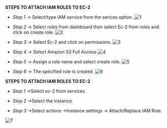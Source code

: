 **STEPS TO ATTACH IAM ROLES TO EC-2**

- *Step 1*
-> Select/type  IAM service from the serices option.
![1](https://user-images.githubusercontent.com/44541800/81148902-c7520c00-8f9a-11ea-8314-c713016cf6ac.png)

- *Step 2*
-> Select roles from dashboard then select Ec-2 from roles and click on create role.
![2](https://user-images.githubusercontent.com/44541800/81148242-89081d00-8f99-11ea-9320-ef41ca6b130b.png)

- *Step 3*
-> Select Ec-2 and click on permissions.
![3](https://user-images.githubusercontent.com/44541800/81149323-a0480a00-8f9b-11ea-84b6-3b61c9d36e14.png)

- *Step 4*
-> Select Amazon S3 Full Access 
![4](https://user-images.githubusercontent.com/44541800/81150533-a63eea80-8f9d-11ea-96a5-4dc44f5e738a.png)

- *Step 5*
-> Assign a role name and select create role.
![5](https://user-images.githubusercontent.com/44541800/81152728-d7b8b580-8f9f-11ea-8650-ef177d11f927.png)

- *Step 6*
-> The specified role is created.
![6](https://user-images.githubusercontent.com/44541800/81153042-26fee600-8fa0-11ea-8727-22dd6b6655a6.png)

**STEPS TO ATTACH IAM ROLES TO EC-2**
- *Step 1*
->Select ec-2 from services.

- *Step 2*
->Select the instance.

- *Step 3*
->Select actions ->Instance settings -> Attach/Replace IAM Role.

![7](https://user-images.githubusercontent.com/44541800/81154707-cc668980-8fa1-11ea-94d1-0d888f1ca5df.png)


